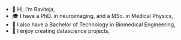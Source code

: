 - 👋 Hi, I’m Raviteja,
- 🎓 I have a PhD. in neuroimaging, and a MSc. in Medical Physics, 
- 🌱 I also have a Bachelor of Technology in Biomedical Engineering,
- 🚜 I enjoy creating datascience projects,
  

<!---
k87rte/k87rte is a ✨ special ✨ repository because its `README.md` (this file) appears on your GitHub profile.
You can click the Preview link to take a look at your changes.
--->
